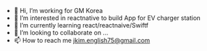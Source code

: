 - 👋 Hi, I’m working for GM Korea
- 👀 I’m interested in reactnative to build App for EV charger station
- 🌱 I’m currently learning react/reactnaive/Swiftf
- 💞️ I’m looking to collaborate on ...
- 📫 How to reach me jkim.english75@gmail.com

<!---
Joseph-GM/Joseph-GM is a ✨ special ✨ repository because its `README.md` (this file) appears on your GitHub profile.
You can click the Preview link to take a look at your changes.
--->
